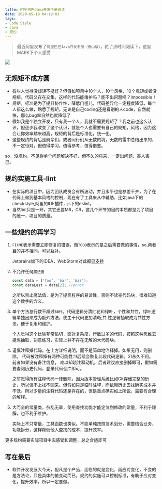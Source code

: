 ```yaml
---
title: 阿里巴巴Java开发手册阅读
date: 2020-05-18 04:19:03
tags:
- Code Style
- Java
- 规约
---
```


> 最近阿里发布了`阿里巴巴Java开发手册（泰山版）`，花了点时间阅读下，这里MARK下个人感受

![](http://static.1991421.cn/2020/2020-05-18-052109.jpeg)


## 无规矩不成方圆

- 有些人觉得没规矩不挺好？但假如项目中10个人，10个风格，10个规矩或者没规矩，代码又存在交集，这样的代码能维护吗？能不出问题吗？impossible！
- 规矩，标准是为了提升协作性，降低门槛儿，代码差异化一定程度降低，每个人都这么做，熟悉了规矩，无论是自己coding还是看别的人code，自然就快，那么bug率自然也就降低了
- 假如我是个独立开发，只有我一个人，我就不需要规矩了？我之前也这么认识，但逐步我改变了这个认识，就是个人也需要有自己的规矩，风格，因为这会让你效率越来越高，规矩的背后是标准化，统一化。
- 这些规约的背后是前辈们，或者同行们从无数的坑，无数的雷中总结出来的，不一定恒对，但值得学习，值得参考，值得借鉴。

so，没规约，不见得单个问题解决不好，但不久的将来，一定出问题，害人害己。


## 规约实施工具-lint

- 在实际的项目中，因为团队成员会有所波动，并且水平也是参差不齐，为了在代码上做到基本风格的控制，现在有了工具来从中辅助，比如java下的checkstyle,阿里的IDE插件，js下的eslint。
- 当然lint只是一环，其它还要MR，CR，这几个环节的目的本质都是为了项目的统一，项目的质量。


## 一些规约的再学习


1.  `FIXME`表示需要立即修复的错误，而`TODO`表示的是之后需要做的事情，so,两者目的并不相同，可以互补。
	
	Jetbrains旗下的IDEA，WebStorm对此都[已支持](https://www.jetbrains.com/help/webstorm/using-todo.html)
2. 不允许任何`魔法值`

      ```typescript
    const data = ['foo', 'bar', 'baz'];
	const dataLast = data[2]; //error
      ```
      
	之所以禁止魔法值，是为了提高程序的易读性，否则不读完代码块，很难知道这个数字的含义。
	
3. 单个方法总行数不超过`60行`。代码逻辑分清红花和绿叶，个性和共性，绿叶逻辑单独出来成为额外方法，使主干代码更加清晰;共性逻辑抽取成为共性方法，便于复用和维护。	

	个人觉得这个比喻非常贴切，面对复杂度，行数过多的代码，按照这种思维去提炼抽取，刻意练习，实际上并不存在无解的大代码块。
4. 	谨慎注释掉代码。在上方详细说明，而不是简单地注释掉。如果无用，则删除。 代码被注释掉有两种可能性:1)后续会恢复此段代码逻辑。2)永久不用。前者如果没有备注信息， 难以知晓注释动机。后者建议直接删掉即可，假如需要查阅历史代码，登录代码仓库即可。

	之前觉得所有注释代码一律删除，因为版本管理系统比如Git存储完整的历史，所以谈不上找不回来。但假如只是临时注释，而依赖历史去找确实成本并不低。所以少量的注释代码还是存在的，但是重点确实如上所说，需要有合理的解释。

5. 大而全的常量类，杂乱无章，使用查找功能才能定位到修改的常量，不利于理解，也不利于维护。

	实际上不只常量，工具函数也类似，不能单纯按照技术划分，需要结合业务，功能拆分，这样降低他人查找的成本，提升效率。

更多规约需要实际项目中去感受和调整，总之合适即可

##  写在最后

- 软件开发发展大今天，但凡是个产品，面临的就是变化，而应对变化，不变的是方法论，只是具体的值变动而已。规约的实施可以控制标准，有助于应对变化，提升效率，所以一定要做。
